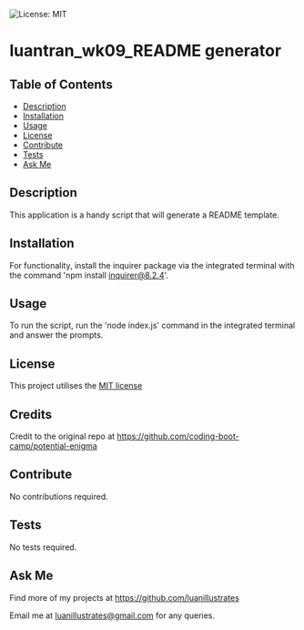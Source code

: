 
  ![License: MIT](https://img.shields.io/badge/License-MIT-yellow.svg)

  # luantran_wk09_README generator

  ## Table of Contents
  * [Description](#description)
  * [Installation](#installation)
  * [Usage](#usage)
  * [License](#license)
  * [Contribute](#contribute)
  * [Tests](#tests)
  * [Ask Me](#ask-me)

  ## Description
  This application is a handy script that will generate a README template.

  ## Installation
  For functionality, install the inquirer package via the integrated terminal with the command 'npm install inquirer@8.2.4'.

  ## Usage
  To run the script, run the 'node index.js' command in the integrated terminal and answer the prompts.

  ## License
  This project utilises the <a href="https://opensource.org/licenses/MIT" target="_blank">MIT license</a>

  ## Credits
  Credit to the original repo at https://github.com/coding-boot-camp/potential-enigma

  ## Contribute
  No contributions required.

  ## Tests
  No tests required.

  ## Ask Me
  Find more of my projects at https://github.com/luanillustrates
  
  Email me at luanillustrates@gmail.com for any queries.
